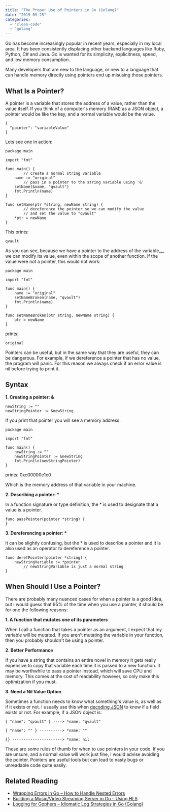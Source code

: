```yaml
---
title: "The Proper Use of Pointers in Go (Golang)"
date: "2019-09-25"
categories: 
  - "clean-code"
  - "golang"
---
```


Go has become increasingly popular in recent years, especially in my local area. It has been consistently displacing other backend languages like Ruby, Python, C# and Java. Go is wanted for its simplicity, explicitness, speed, and low memory consumption.

Many developers that are new to the language, or new to a language that can handle memory directly using pointers end up misusing those pointers.

## What Is a Pointer?

A pointer is a variable that stores the address of a value, rather than the value itself. If you think of a computer's memory (RAM) as a JSON object, a pointer would be like the key, and a normal variable would be the value.

```
{
  "pointer": "variableValue"
}
```

Lets see one in action:

```
package main

import "fmt"

func main() {
        // create a normal string variable
	name := "original"
        // pass in a pointer to the string variable using '&'
	setName(&name, "qvault")
	fmt.Println(name)
}

func setName(ptr *string, newName string) {
        // dereference the pointer so we can modify the value
        // and set the value to "qvault"
	*ptr = newName
}
```

This prints:

```
qvault
```

As you can see, because we have a pointer to the address of the variable_,_ we can modify its value, even within the scope of another function. If the value were not a pointer, this would not work:

```
package main

import "fmt"

func main() {
	name := "original"
	setNameBroken(name, "qvault")
	fmt.Println(name)
}

func setNameBroken(ptr string, newName string) {
	ptr = newName
}
```

prints:

```
original
```

Pointers can be useful, but in the same way that they are useful, they can be dangerous. For example, if we dereference a pointer that has no value, the program will panic. For this reason we always check if an error value is nil before trying to print it.

## Syntax

**1\. Creating a pointer: &**

```
newString := ""
newStringPointer := &newString
```

If you print that pointer you will see a memory address.

```
package main

import "fmt"

func main() {
	newString := ""
	newStringPointer := &newString
	fmt.Println(newStringPointer)
}
```

prints: 0xc00000e1e0

Which is the memory address of that variable in your machine.

**2\. Describing a pointer: \***

In a function signature or type definition, the \* is used to designate that a value is a pointer.

```
func passPointer(pointer *string) {
}
```

**3\. Dereferencing a pointer: \***

It can be slightly confusing, but the \* is used to describe a pointer and it is also used as an operator to dereference a pointer.

```
func derefPointer(pointer *string) {
	newStringVariable := *pointer
        // newStringVariable is just a normal string
}
```

## When Should I Use a Pointer?

There are probably many nuanced cases for when a pointer is a good idea, but I would guess that 95% of the time when you use a pointer, it should be for one the following reasons:

**1\. A function that mutates one of its parameters**

When I call a function that takes a pointer as an argument, I expect that my variable will be mutated. If you aren't mutating the variable in your function, then you probably shouldn't be using a pointer.

**2\. Better Performance**

If you have a string that contains an entire novel in memory it gets really expensive to copy that variable each time it is passed to a new function. It may be worthwhile to pass a pointer instead, which will save CPU and memory. This comes at the cost of readability however, so only make this optimization if you must.

**3\. Need a Nil Value Option**

Sometimes a function needs to know what something's value is, as well as if it exists or not. I usually use this when [decoding JSON](https://qvault.io/golang/json-golang/) to know if a field exists or not. For example, if a JSON object is:

```
{ "name": "qvault" } ----> *name: "qvault"
```

```
{ "name": "" } ----------> *name: ""
```

```
{} ----------------------> *name: nil
```

These are some rules of thumb for when to use pointers in your code. If you are unsure, and a normal value will work just fine, I would advise avoiding the pointer. Pointers are useful tools but can lead to nasty bugs or unreadable code quite easily.

## Related Reading

- [Wrapping Errors in Go – How to Handle Nested Errors](https://qvault.io/2020/03/09/wrapping-errors-in-go-how-to-handle-nested-errors/)
- [Building a Music/Video Streaming Server in Go – Using HLS](https://qvault.io/2019/12/03/building-a-music-video-streaming-app-in-go-using-hls/)
- [Logging for Gophers – Idiomatic Log Strategies in Go (Golang)](https://qvault.io/2020/01/07/logging-for-gophers-idiomatic-log-strategies-in-go-golang/)
